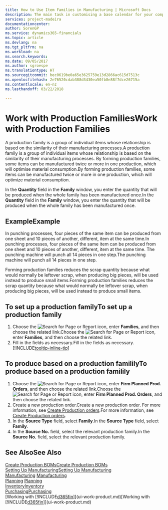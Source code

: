 ```yaml
---
title: How to Use Item Families in Manufacturing | Microsoft Docs
description: The main task in customising a base calendar for your company, or one of its business partners, is to enter any changes to working and nonworking day status.
services: project-madeira
documentationcenter: 
author: SorenGP
ms.service: dynamics365-financials
ms.topic: article
ms.devlang: na
ms.tgt_pltfrm: na
ms.workload: na
ms.search.keywords: 
ms.date: 09/05/2017
ms.author: sgroespe
ms.translationtype: HT
ms.sourcegitcommit: bec0619be0a65e3625759e13d2866ac615d7513c
ms.openlocfilehash: 2e76520cdab388d3430ea50fb8e88f7dce26715a
ms.contentlocale: en-nz
ms.lasthandoff: 03/22/2018

---
```

# <a name="work-with-production-families"></a><span data-ttu-id="751c2-103">Work with Production Families</span><span class="sxs-lookup"><span data-stu-id="751c2-103">Work with Production Families</span></span>
<span data-ttu-id="751c2-104">A production family is a group of individual items whose relationship is based on the similarity of their manufacturing processes.</span><span class="sxs-lookup"><span data-stu-id="751c2-104">A production family is a group of individual items whose relationship is based on the similarity of their manufacturing processes.</span></span> <span data-ttu-id="751c2-105">By forming production families, some items can be manufactured twice or more in one production, which will optimise material consumption.</span><span class="sxs-lookup"><span data-stu-id="751c2-105">By forming production families, some items can be manufactured twice or more in one production, which will optimize material consumption.</span></span>

<span data-ttu-id="751c2-106">In the **Quantity** field in the **Family** window, you enter the quantity that will be produced when the whole family has been manufactured once.</span><span class="sxs-lookup"><span data-stu-id="751c2-106">In the **Quantity** field in the **Family** window, you enter the quantity that will be produced when the whole family has been manufactured once.</span></span>

## <a name="example"></a><span data-ttu-id="751c2-107">Example</span><span class="sxs-lookup"><span data-stu-id="751c2-107">Example</span></span>
<span data-ttu-id="751c2-108">In punching processes, four pieces of the same item can be produced from one sheet and 10 pieces of another, different, item at the same time.</span><span class="sxs-lookup"><span data-stu-id="751c2-108">In punching processes, four pieces of the same item can be produced from one sheet and 10 pieces of another, different, item at the same time.</span></span> <span data-ttu-id="751c2-109">The punching machine will punch all 14 pieces in one step.</span><span class="sxs-lookup"><span data-stu-id="751c2-109">The punching machine will punch all 14 pieces in one step.</span></span>

<span data-ttu-id="751c2-110">Forming production families reduces the scrap quantity because what would normally be leftover scrap, when producing big pieces, will be used instead to produce small items.</span><span class="sxs-lookup"><span data-stu-id="751c2-110">Forming production families reduces the scrap quantity because what would normally be leftover scrap, when producing big pieces, will be used instead to produce small items.</span></span>

## <a name="to-set-up-a-production-family"></a><span data-ttu-id="751c2-111">To set up a production family</span><span class="sxs-lookup"><span data-stu-id="751c2-111">To set up a production family</span></span>
1. <span data-ttu-id="751c2-112">Choose the ![Search for Page or Report](media/ui-search/search_small.png "Search for Page or Report icon") icon, enter **Families**, and then choose the related link.</span><span class="sxs-lookup"><span data-stu-id="751c2-112">Choose the ![Search for Page or Report](media/ui-search/search_small.png "Search for Page or Report icon") icon, enter **Families**, and then choose the related link.</span></span>
2. <span data-ttu-id="751c2-113">Fill in the fields as necessary.</span><span class="sxs-lookup"><span data-stu-id="751c2-113">Fill in the fields as necessary.</span></span> [!INCLUDE[tooltip-inline-tip](includes/tooltip-inline-tip_md.md)]

## <a name="to-produce-based-on-a-production-familily"></a><span data-ttu-id="751c2-114">To produce based on a production familily</span><span class="sxs-lookup"><span data-stu-id="751c2-114">To produce based on a production familily</span></span>
1. <span data-ttu-id="751c2-115">Choose the ![Search for Page or Report](media/ui-search/search_small.png "Search for Page or Report icon") icon, enter **Firm Planned Prod. Orders**, and then choose the related link.</span><span class="sxs-lookup"><span data-stu-id="751c2-115">Choose the ![Search for Page or Report](media/ui-search/search_small.png "Search for Page or Report icon") icon, enter **Firm Planned Prod. Orders**, and then choose the related link.</span></span>
2. <span data-ttu-id="751c2-116">Create a new production order.</span><span class="sxs-lookup"><span data-stu-id="751c2-116">Create a new production order.</span></span> <span data-ttu-id="751c2-117">For more information, see [Create Production orders](production-how-to-create-production-orders.md).</span><span class="sxs-lookup"><span data-stu-id="751c2-117">For more information, see [Create Production orders](production-how-to-create-production-orders.md).</span></span>
3. <span data-ttu-id="751c2-118">In the **Source Type** field, select **Family**.</span><span class="sxs-lookup"><span data-stu-id="751c2-118">In the **Source Type** field, select **Family**.</span></span>  
4. <span data-ttu-id="751c2-119">In the **Source No.** field, select the relevant production family.</span><span class="sxs-lookup"><span data-stu-id="751c2-119">In the **Source No.** field, select the relevant production family.</span></span>

## <a name="see-also"></a><span data-ttu-id="751c2-120">See Also</span><span class="sxs-lookup"><span data-stu-id="751c2-120">See Also</span></span>
[<span data-ttu-id="751c2-121">Create Production BOMs</span><span class="sxs-lookup"><span data-stu-id="751c2-121">Create Production BOMs</span></span>](production-how-to-create-production-boms.md)  
[<span data-ttu-id="751c2-122">Setting Up Manufacturing</span><span class="sxs-lookup"><span data-stu-id="751c2-122">Setting Up Manufacturing</span></span>](production-configure-production-processes.md)  
<span data-ttu-id="751c2-123">[Manufacturing](production-manage-manufacturing.md)  </span><span class="sxs-lookup"><span data-stu-id="751c2-123">[Manufacturing](production-manage-manufacturing.md)  </span></span>  
<span data-ttu-id="751c2-124">[Planning](production-planning.md) </span><span class="sxs-lookup"><span data-stu-id="751c2-124">[Planning](production-planning.md) </span></span>  
[<span data-ttu-id="751c2-125">Inventory</span><span class="sxs-lookup"><span data-stu-id="751c2-125">Inventory</span></span>](inventory-manage-inventory.md)  
[<span data-ttu-id="751c2-126">Purchasing</span><span class="sxs-lookup"><span data-stu-id="751c2-126">Purchasing</span></span>](purchasing-manage-purchasing.md)  
<span data-ttu-id="751c2-127">[Working with [!INCLUDE[d365fin](includes/d365fin_md.md)]](ui-work-product.md)</span><span class="sxs-lookup"><span data-stu-id="751c2-127">[Working with [!INCLUDE[d365fin](includes/d365fin_md.md)]](ui-work-product.md)</span></span>

